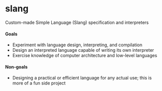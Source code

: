 # slang
Custom-made Simple Language (Slang) specification and interpreters

#### Goals
* Experiment with language design, interpreting, and compilation
* Design an interpreted language capable of writing its own interpreter
* Exercise knowledge of computer architecture and low-level languages

#### Non-goals
* Designing a practical or efficient language for any actual use; this is more of a fun side project